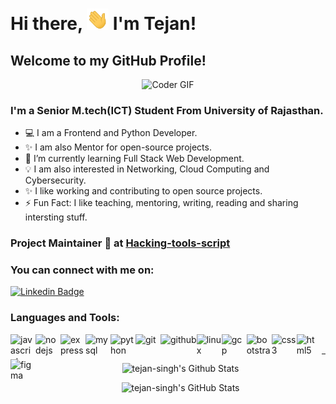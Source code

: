 # Hi there, <img src="https://github.com/ABSphreak/ABSphreak/blob/master/gifs/Hi.gif" width="35px"> I'm Tejan!
## Welcome to my GitHub Profile!

<p  align="center"><img src="https://qphs.fs.quoracdn.net/main-qimg-03a4a5f034bf0bafa661fd8a8aabedc8" alt="Coder GIF" width="450px" height="300px">

### I'm a Senior M.tech(ICT) Student From University of Rajasthan.

- 💻 I am a Frontend and Python Developer.
- ✨ I am also Mentor for open-source projects.
- 🌱 I’m currently learning Full Stack Web Development.
- 💡 I am also interested in Networking, Cloud Computing and Cybersecurity.
- ✨ I like working and contributing to open source projects.
- ⚡ Fun Fact: I like teaching, mentoring, writing, reading and sharing intersting stuff.

### Project Maintainer 📜 at [Hacking-tools-script](https://github.com/sanscript-tech/hacking-tools-scripts)

### You can connect with me on:

[![Linkedin Badge](https://img.shields.io/badge/-tejansingh-blue?style=flat-square&logo=Linkedin&logoColor=white&link=https://www.linkedin.com/in/tejansingh)](https://www.linkedin.com/in/tejansingh)

### Languages and Tools:
  
<img src="https://devicons.github.io/devicon/devicon.git/icons/javascript/javascript-original.svg" alt="javascript" width="40" height="40" img align="left"/>
<img src="https://devicons.github.io/devicon/devicon.git/icons/nodejs/nodejs-original-wordmark.svg" alt="nodejs" width="40" height="40" img align="left"/>
<img src="https://devicons.github.io/devicon/devicon.git/icons/express/express-original-wordmark.svg" alt="express" width="40" height="40" img align="left"/>
<img src="https://devicons.github.io/devicon/devicon.git/icons/mysql/mysql-original-wordmark.svg" alt="mysql" width="40" height="40" img align="left"/>
<img src="https://devicons.github.io/devicon/devicon.git/icons/python/python-original.svg" alt="python" width="40" height="40" img align="left"/>
<img src="https://www.vectorlogo.zone/logos/git-scm/git-scm-icon.svg" alt="git" width="40" height="40" img align="left"/>
<img src='https://cdn.jsdelivr.net/npm/simple-icons@3.0.1/icons/github.svg' alt='github' height='40' img align="left">
<img src="https://devicons.github.io/devicon/devicon.git/icons/linux/linux-original.svg" alt="linux" width="40" height="40" img align="left"/> 
<img src="https://www.vectorlogo.zone/logos/google_cloud/google_cloud-icon.svg" alt="gcp" width="40" height="40" img align="left"/>
<img src="https://devicons.github.io/devicon/devicon.git/icons/bootstrap/bootstrap-plain.svg" alt="bootstrap" width="40" height="40" img align="left"/>
<img src="https://devicons.github.io/devicon/devicon.git/icons/css3/css3-original-wordmark.svg" alt="css3" width="40" height="40" img align="left"/>
<img src="https://devicons.github.io/devicon/devicon.git/icons/html5/html5-original-wordmark.svg" alt="html5" width="40" height="40" img align="left"/> 
<img src="https://www.vectorlogo.zone/logos/figma/figma-icon.svg" alt="figma" width="40" height="40" img align="left"/>
</br>

---

<p align = "center"><img src="https://github-readme-stats.vercel.app/api?username=tejan-singh&show_icons=true&hide_border=true&bg_color=f7f7f7&layout=compact&hide=html" alt="tejan-singh's Github Stats" />
</p>

<p align = "center">
<img src="https://metrics.lecoq.io/tejan-singh" alt = "tejan-singh's GitHub Stats">
</p>
